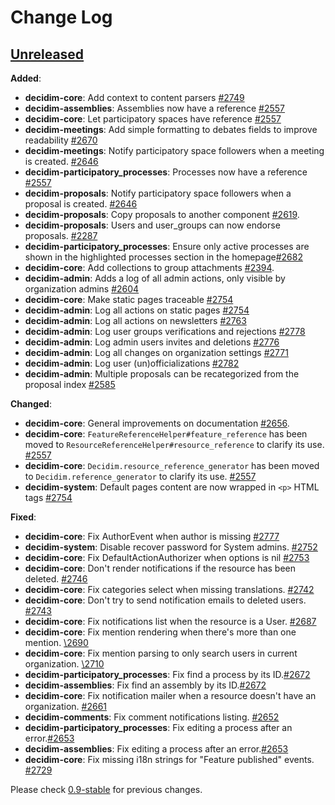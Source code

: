 # Change Log

## [Unreleased](https://github.com/decidim/decidim/tree/HEAD)

**Added**:

- **decidim-core**: Add context to content parsers [\#2749](https://github.com/decidim/decidim/pull/2749)
- **decidim-assemblies**: Assemblies now have a reference [\#2557](https://github.com/decidim/decidim/pull/2557)
- **decidim-core**: Let participatory spaces have reference [\#2557](https://github.com/decidim/decidim/pull/2557)
- **decidim-meetings**: Add simple formatting to debates fields to improve readability [\#2670](https://github.com/decidim/decidim/issues/2670)
- **decidim-meetings**: Notify participatory space followers when a meeting is created. [\#2646](https://github.com/decidim/decidim/pull/2646)
- **decidim-participatory_processes**: Processes now have a reference [\#2557](https://github.com/decidim/decidim/pull/2557)
- **decidim-proposals**: Notify participatory space followers when a proposal is created. [\#2646](https://github.com/decidim/decidim/pull/2646)
- **decidim-proposals**: Copy proposals to another component [\#2619](https://github.com/decidim/decidim/issues/2619).
- **decidim-proposals**: Users and user_groups can now endorse proposals. [\#2287](https://github.com/decidim/decidim/pull/2287)
- **decidim-participatory_processes**: Ensure only active processes are shown in the highlighted processes section in the homepage[\#2682](https://github.com/decidim/decidim/pull/2682)
- **decidim-core**: Add collections to group attachments [\#2394](https://github.com/decidim/decidim/pull/2394).
- **decidim-admin**: Adds a log of all admin actions, only visible by organization admins [\#2604](https://github.com/decidim/decidim/pull/2604)
- **decidim-core**: Make static pages traceable [\#2754](https://github.com/decidim/decidim/pull/2754)
- **decidim-admin**: Log all actions on static pages [\#2754](https://github.com/decidim/decidim/pull/2754)
- **decidim-admin**: Log all actions on newsletters [\#2763](https://github.com/decidim/decidim/pull/2763)
- **decidim-admin**: Log user groups verifications and rejections [\#2778](https://github.com/decidim/decidim/pull/2778)
- **decidim-admin**: Log admin users invites and deletions [\#2776](https://github.com/decidim/decidim/pull/2776)
- **decidim-admin**: Log all changes on organization settings [\#2771](https://github.com/decidim/decidim/pull/2771)
- **decidim-admin**: Log user (un)officializations [\#2782](https://github.com/decidim/decidim/pull/2782)
- **decidim-admin**: Multiple proposals can be recategorized from the proposal index  [\#2585](https://github.com/decidim/decidim/pull/2585#issuecomment-366902187)

**Changed**:

- **decidim-core**: General improvements on documentation [\#2656](https://github.com/decidim/decidim/pull/2656).
- **decidim-core**: `FeatureReferenceHelper#feature_reference` has been moved to `ResourceReferenceHelper#resource_reference` to clarify its use. [\#2557](https://github.com/decidim/decidim/pull/2557)
- **decidim-core**: `Decidim.resource_reference_generator` has been moved to `Decidim.reference_generator` to clarify its use. [\#2557](https://github.com/decidim/decidim/pull/2557)
- **decidim-system**: Default pages content are now wrapped in `<p>` HTML tags [\#2754](https://github.com/decidim/decidim/pull/2754)

**Fixed**:

- **decidim-core**: Fix AuthorEvent when author is missing [\#2777](https://github.com/decidim/decidim/pull/2777)
- **decidim-system**: Disable recover password for System admins. [\#2752](https://github.com/decidim/decidim/pull/2752)
- **decidim-core**: Fix DefaultActionAuthorizer when options is nil [\#2753](https://github.com/decidim/decidim/pull/2753)
- **decidim-core**: Don't render notifications if the resource has been deleted. [\#2746](https://github.com/decidim/decidim/pull/2746)
- **decidim-core**: Fix categories select when missing translations. [\#2742](https://github.com/decidim/decidim/pull/2742)
- **decidim-core**: Don't try to send notification emails to deleted users. [\#2743](https://github.com/decidim/decidim/pull/2743)
- **decidim-core**: Fix notifications list when the resource is a User. [\#2687](https://github.com/decidim/decidim/pull/2687)
- **decidim-core**: Fix mention rendering when there's more than one mention. [\2690](https://github.com/decidim/decidim/pull/2690)
- **decidim-core**: Fix mention parsing to only search users in current organization. [\2710](https://github.com/decidim/decidim/pull/2710)
- **decidim-participatory_processes**: Fix find a process by its ID.[\#2672](https://github.com/decidim/decidim/pull/2672)
- **decidim-assemblies**: Fix find an assembly by its ID.[\#2672](https://github.com/decidim/decidim/pull/2672)
- **decidim-core**: Fix notification mailer when a resource doesn't have an organization. [\#2661](https://github.com/decidim/decidim/pull/2661)
- **decidim-comments**: Fix comment notifications listing. [\#2652](https://github.com/decidim/decidim/pull/2652)
- **decidim-participatory_processes**: Fix editing a process after an error.[\#2653](https://github.com/decidim/decidim/pull/2653)
- **decidim-assemblies**: Fix editing a process after an error.[\#2653](https://github.com/decidim/decidim/pull/2653)
- **decidim-core**: Fix missing i18n strings for "Feature published" events. [\#2729](https://github.com/decidim/decidim/pull/2729)

Please check [0.9-stable](https://github.com/decidim/decidim/blob/0.9-stable/CHANGELOG.md) for previous changes.
